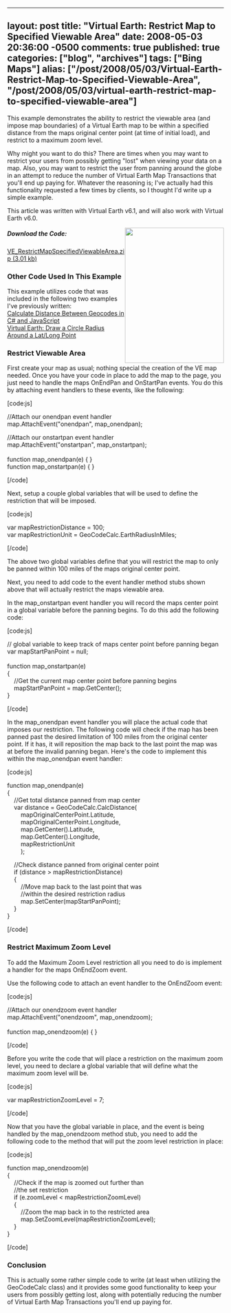   ---
  layout: post
  title: "Virtual Earth: Restrict Map to Specified Viewable Area"
  date: 2008-05-03 20:36:00 -0500
  comments: true
  published: true
  categories: ["blog", "archives"]
  tags: ["Bing Maps"]
  alias: ["/post/2008/05/03/Virtual-Earth-Restrict-Map-to-Specified-Viewable-Area", "/post/2008/05/03/virtual-earth-restrict-map-to-specified-viewable-area"]
  ---
<!-- more -->
<p>
This example demonstrates the ability to restrict the viewable area (and impose map boundaries)&nbsp;of a Virtual Earth map to be within a specified distance from the maps original center point (at time of initial load), and restrict to a maximum zoom level. 
</p>
<p>
Why might you want to do this? There are times when you may want to restrict your users from possibly getting &quot;lost&quot; when viewing your data on a map. Also, you may want to restrict the user from panning around the globe in an attempt to reduce the number of Virtual Earth Map Transactions that you&#39;ll end up paying for. Whatever the reasoning is; I&#39;ve actually had this functionality requested a few times by clients, so I thought I&#39;d write up a simple example. 
</p>
<p>
This article was written with Virtual Earth v6.1, and will also work with Virtual Earth v6.0.
</p>
<img style="float: right" src="/image.axd?picture=VE_RestrictMapSpecifiedViewableArea.png" alt="" width="230" height="314" /> 
<h5>Download the Code:</h5>
<p>
<a rel="enclosure" href="/file.axd?file=VE_RestrictMapSpecifiedViewableArea.zip">VE_RestrictMapSpecifiedViewableArea.zip (3.01 kb)</a> 
</p>
<h3>Other Code Used In This Example</h3>
<p>
This example utilizes code that was included in the following two examples I&#39;ve previously written:<br />
<a href="/post.aspx?id=3bd04a2e-7df6-48d5-a359-1cbc3764889e">Calculate Distance Between Geocodes in C# and JavaScript</a><br />
<a href="/post.aspx?id=1e2824a0-3bef-4707-8f18-a624ad784432">Virtual Earth: Draw a Circle Radius Around a Lat/Long Point</a> 
</p>
<h3>Restrict Viewable Area</h3>
<p>
First create your map as usual; nothing special the creation of the VE map needed. Once you have your code in place to add the map to the page, you just need to handle the maps OnEndPan and OnStartPan&nbsp;events. You do this by attaching event handlers to these events, like the following: 
</p>
<p>
[code:js] 
</p>
<p>
//Attach our onendpan event handler<br />
map.AttachEvent(&quot;onendpan&quot;, map_onendpan); 
</p>
<p>
//Attach our onstartpan event handler<br />
map.AttachEvent(&quot;onstartpan&quot;, map_onstartpan);<br />
<br />
function map_onendpan(e) { }<br />
function map_onstartpan(e) { } 
</p>
<p>
[/code] 
</p>
<p>
Next,&nbsp;setup a couple global variables that will be used to define the restriction that will be imposed. 
</p>
<p>
[code:js] 
</p>
var mapRestrictionDistance = 100;<br />
var mapRestrictionUnit = GeoCodeCalc.EarthRadiusInMiles; 
<p>
[/code] 
</p>
<p>
The above two global variables define that&nbsp;you will restrict the map to only be panned within 100 miles of the maps original center point. 
</p>
<p>
Next,&nbsp;you need to add code to the event handler method stubs shown above that will actually restrict the maps viewable area. 
</p>
<p>
In&nbsp;the map_onstartpan event handler&nbsp;you will record the maps center point in a global variable&nbsp;before the panning begins. To do this add the following code: 
</p>
<p>
[code:js] 
</p>
<p>
// global variable to keep track of maps center point before panning began<br />
var mapStartPanPoint = null;<br />
<br />
function map_onstartpan(e)<br />
{<br />
&nbsp;&nbsp;&nbsp; //Get the current map center point before panning begins<br />
&nbsp;&nbsp;&nbsp; mapStartPanPoint = map.GetCenter();<br />
} 
</p>
<p>
[/code] 
</p>
<p>
In&nbsp;the map_onendpan event handler&nbsp;you will place the actual code that imposes our restriction. The following code will check if the map has been panned past the desired limitation of 100 miles from the original center point. If it has, it will reposition the map back to the last point the map was at before the invalid panning began. Here&#39;s the code to implement this within the map_onendpan event handler: 
</p>
<p>
[code:js] 
</p>
<p>
function map_onendpan(e)<br />
{<br />
&nbsp;&nbsp;&nbsp; //Get total distance panned from map center<br />
&nbsp;&nbsp;&nbsp; var distance = GeoCodeCalc.CalcDistance(<br />
&nbsp;&nbsp;&nbsp;&nbsp;&nbsp;&nbsp; &nbsp;mapOriginalCenterPoint.Latitude,<br />
&nbsp;&nbsp;&nbsp;&nbsp;&nbsp;&nbsp; &nbsp;mapOriginalCenterPoint.Longitude,<br />
&nbsp;&nbsp;&nbsp;&nbsp;&nbsp;&nbsp; &nbsp;map.GetCenter().Latitude,<br />
&nbsp;&nbsp;&nbsp;&nbsp;&nbsp;&nbsp;&nbsp; map.GetCenter().Longitude,<br />
&nbsp;&nbsp;&nbsp;&nbsp;&nbsp;&nbsp;&nbsp; mapRestrictionUnit<br />
&nbsp;&nbsp;&nbsp;&nbsp;&nbsp;&nbsp;&nbsp; ); 
</p>
<p>
&nbsp;&nbsp;&nbsp; //Check distance panned from original center point<br />
&nbsp;&nbsp;&nbsp; if (distance &gt; mapRestrictionDistance)<br />
&nbsp;&nbsp;&nbsp; {<br />
&nbsp;&nbsp;&nbsp;&nbsp;&nbsp;&nbsp;&nbsp; //Move map back to the last point that was<br />
&nbsp;&nbsp;&nbsp;&nbsp;&nbsp;&nbsp;&nbsp; //within the desired restriction radius<br />
&nbsp;&nbsp;&nbsp;&nbsp;&nbsp;&nbsp;&nbsp; map.SetCenter(mapStartPanPoint);<br />
&nbsp;&nbsp;&nbsp; }<br />
} 
</p>
<p>
[/code] 
</p>
<h3>Restrict Maximum Zoom Level</h3>
<p>
To add the Maximum Zoom Level restriction all&nbsp;you need to do is implement a handler for the maps OnEndZoom event. 
</p>
<p>
Use the following code to attach an event handler to the OnEndZoom event: 
</p>
<p>
[code:js] 
</p>
<p>
//Attach our onendzoom event handler<br />
map.AttachEvent(&quot;onendzoom&quot;, map_onendzoom);<br />
<br />
function map_onendzoom(e) { } 
</p>
<p>
[/code] 
</p>
<p>
Before&nbsp;you write the code that will place a restriction on the maximum zoom level, you need to declare a global variable that will define what&nbsp;the maximum zoom level will be. 
</p>
<p>
[code:js] 
</p>
<p>
var mapRestrictionZoomLevel = 7; 
</p>
<p>
[/code] 
</p>
<p>
Now that you have&nbsp;the global variable in place, and the event is being handled by&nbsp;the map_onendzoom method stub,&nbsp;you need to add the following code to the method that will put&nbsp;the zoom level&nbsp;restriction in place: 
</p>
<p>
[code:js] 
</p>
<p>
function map_onendzoom(e)<br />
{<br />
&nbsp;&nbsp;&nbsp; //Check if the map is zoomed out further than<br />
&nbsp;&nbsp;&nbsp; //the set restriction<br />
&nbsp;&nbsp;&nbsp; if (e.zoomLevel &lt; mapRestrictionZoomLevel)<br />
&nbsp;&nbsp;&nbsp; {<br />
&nbsp;&nbsp;&nbsp;&nbsp;&nbsp;&nbsp;&nbsp; //Zoom the map back in to the restricted area<br />
&nbsp;&nbsp;&nbsp;&nbsp;&nbsp;&nbsp;&nbsp; map.SetZoomLevel(mapRestrictionZoomLevel);<br />
&nbsp;&nbsp;&nbsp; }<br />
} 
</p>
<p>
[/code] 
</p>
<h3>Conclusion</h3>
<p>
This is actually some rather simple code to write (at least when utilizing the GeoCodeCalc class) and it provides some good functionality to keep your users from possibly getting lost, along with potentially reducing the number of Virtual Earth Map Transactions you&#39;ll end up paying for. 
</p>
